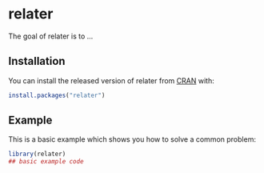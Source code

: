 # relater

<!-- badges: start -->
<!-- badges: end -->

The goal of relater is to ...

## Installation

You can install the released version of relater from [CRAN](https://CRAN.R-project.org) with:

``` r
install.packages("relater")
```

## Example

This is a basic example which shows you how to solve a common problem:

``` r
library(relater)
## basic example code
```

